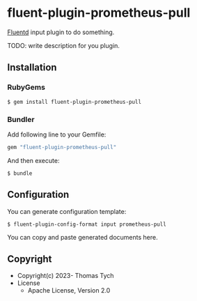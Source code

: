 # fluent-plugin-prometheus-pull

[Fluentd](https://fluentd.org/) input plugin to do something.

TODO: write description for you plugin.

## Installation

### RubyGems

```
$ gem install fluent-plugin-prometheus-pull
```

### Bundler

Add following line to your Gemfile:

```ruby
gem "fluent-plugin-prometheus-pull"
```

And then execute:

```
$ bundle
```

## Configuration

You can generate configuration template:

```
$ fluent-plugin-config-format input prometheus-pull
```

You can copy and paste generated documents here.

## Copyright

* Copyright(c) 2023- Thomas Tych
* License
  * Apache License, Version 2.0
